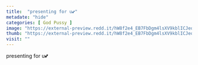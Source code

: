 ```yaml
---
title:  "presenting for u💕"
metadate: "hide"
categories: [ God Pussy ]
image: "https://external-preview.redd.it/hW8f2e4_EB7FbDgm4lsXV9kblICJeqdRTY1Ypu8LWM0.jpg?auto=webp&s=19508013c313e3d250d4bcce05427efd391f4f20"
thumb: "https://external-preview.redd.it/hW8f2e4_EB7FbDgm4lsXV9kblICJeqdRTY1Ypu8LWM0.jpg?width=1080&crop=smart&auto=webp&s=f34c8b07fcbb4388d4a6f754fe1483dca02531bf"
visit: ""
---
```

presenting for u💕

